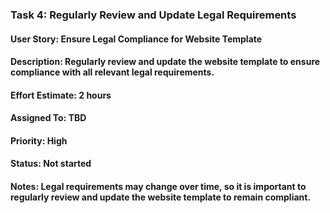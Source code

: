 ### Task 4: Regularly Review and Update Legal Requirements
#### User Story: Ensure Legal Compliance for Website Template
#### Description: Regularly review and update the website template to ensure compliance with all relevant legal requirements.
#### Effort Estimate: 2 hours
#### Assigned To: TBD
#### Priority: High
#### Status: Not started
#### Notes: Legal requirements may change over time, so it is important to regularly review and update the website template to remain compliant.